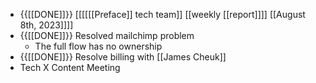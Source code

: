 - {{[[DONE]]}}  [[[[[[Preface]] tech team]] [[weekly [[report]]]] [[August 8th, 2023]]]]
- {{[[DONE]]}} Resolved mailchimp problem
    - The full flow has no ownership
- {{[[DONE]]}} Resolve billing with [[James Cheuk]]
- Tech X Content Meeting
